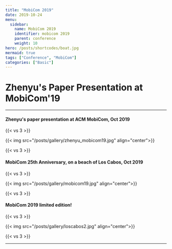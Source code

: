 ```yaml
---
title: "MobiCom 2019"
date: 2019-10-24
menu:
  sidebar:
    name: MobiCom 2019
    identifier: mobicom 2019
    parent: conference
    weight: 10
hero: /posts/shortcodes/boat.jpg
mermaid: true
tags: ["Conference", "MobiCom"]
categories: ["Basic"]
---
```

# Zhenyu's Paper Presentation at MobiCom'19

---

#### Zhenyu's paper presentation at ACM MobiCom, Oct 2019

{{< vs 3 >}}

{{< img src="/posts/gallery/zhenyu_mobicom19.jpg" align="center">}}

{{< vs 3 >}}

#### MobiCom 25th Anniversary, on a beach of Los Cabos, Oct 2019

{{< vs 3 >}}

{{< img src="/posts/gallery/mobicom19.jpg" align="center">}}

{{< vs 3 >}}

#### MobiCom 2019 limited edition!

{{< vs 3 >}}

{{< img src="/posts/gallery/loscabos2.jpg" align="center">}}

{{< vs 3 >}}

---
